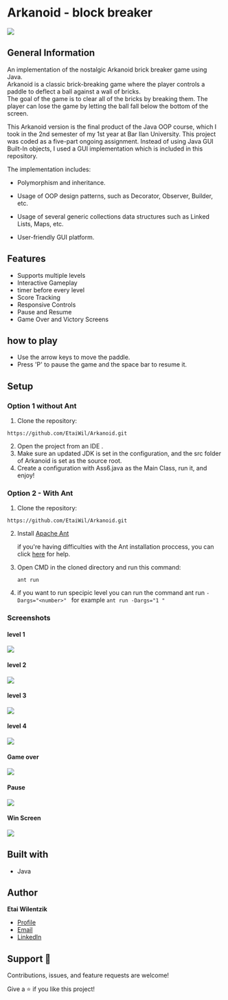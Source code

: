 # Arkanoid - block breaker 

![](images/arkanoid.gif)

## General Information

An implementation of the nostalgic Arkanoid brick breaker game using Java. <br>
Arkanoid is a classic brick-breaking game where the player controls a paddle to deflect a ball against a wall of bricks.<br>
The goal of the game is to clear all of the bricks by breaking them.
The player can lose the game by letting the ball fall below the bottom of the screen.

This Arkanoid version is the final product of the Java OOP course, which I took in the 2nd semester of my 1st year at Bar Ilan University.
This project was coded as a five-part ongoing assignment.
Instead of using Java GUI Built-In objects, I used a GUI implementation which is included in this repository.

The implementation includes:

* Polymorphism and inheritance.

* Usage of OOP design patterns, such as Decorator, Observer, Builder, etc.

* Usage of several generic collections data structures such as Linked Lists, Maps, etc.

* User-friendly GUI platform.


## Features
- Supports multiple levels
- Interactive Gameplay
- timer before every level
- Score Tracking
- Responsive Controls
- Pause and Resume
- Game Over and Victory Screens
## how to play 
* Use the arrow keys to move the paddle.
 * Press 'P' to pause the game and the space bar to resume it.
## Setup
### Option 1 without Ant
1. Clone the repository:
```
https://github.com/EtaiWil/Arkanoid.git
```

2. Open the project from an IDE .
3. Make sure an updated JDK is set in the configuration, and the src folder of Arkanoid is set as the source root.
4. Create a configuration with Ass6.java as the Main Class, run it, and enjoy!

### Option 2 - With Ant
1. Clone the repository:
  ```
https://github.com/EtaiWil/Arkanoid.git
```
2. Install [Apache Ant](https://ant.apache.org/bindownload.cgi)

   if you're having difficulties with the Ant installation proccess, you can click [here](https://www.youtube.com/watchv=3eaW81yYIqY&t=353s&ab_channel=xscourse) for help.



3. Open CMD in the cloned directory and run this command:
    ```
    ant run
    ```
4. if you want to run specipic level you can run the command ant run ``` -Dargs="<number>"  ``` for example  ``` ant run -Dargs="1 " ```

### Screenshots
#### level 1
![](images/level1.png)
#### level 2
![](images/level2.png)
#### level 3
![](images/level3.png)
#### level 4
![](images/level4.png)
#### Game over
![](images/gameover.png)
#### Pause
![](images/pause.png)
#### Win Screen
![](images/WinScreen.png)





## Built with

- Java


## Author

**Etai Wilentzik**

- [Profile](https://github.com/EtaiWilentzik )
- [Email](mailto:etaiwil2000@gmail.com?subject=Hi "Hi!")
- [LinkedIn](https://www.linkedin.com/in/etai-wilentzik-b5a106212/ "Welcome")

## Support 🤝

Contributions, issues, and feature requests are welcome!

Give a ⭐️ if you like this project!
